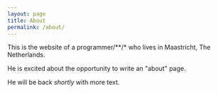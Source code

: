 ```yaml
---
layout: page
title: About
permalink: /about/
---
```


This is the website of a programmer/\*\*/\* who lives in Maastricht, The Netherlands.

He is excited about the opportunity to write an "about" page.

He will be back _shortly_ with more text.
